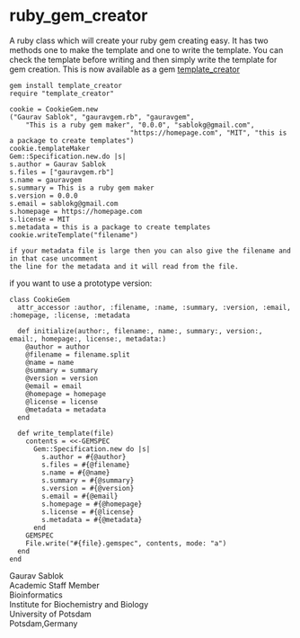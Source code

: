 # ruby_gem_creator
A ruby class which will create your ruby gem creating easy. It has two methods one to make the template and one to write the template. You can check the template before writing and then simply write the template for gem creation. This is now available as a gem [template_creator](https://rubygems.org/gems/template_creator/versions/0.0.1)

```
gem install template_creator
require "template_creator"
```

```
cookie = CookieGem.new
("Gaurav Sablok", "gauravgem.rb", "gauravgem",
    "This is a ruby gem maker", "0.0.0", "sablokg@gmail.com",
                              "https://homepage.com", "MIT", "this is a package to create templates")
cookie.templateMaker
Gem::Specification.new.do |s|
s.author = Gaurav Sablok                                
s.files = ["gauravgem.rb"]                              
s.name = gauravgem                                      
s.summary = This is a ruby gem maker                    
s.version = 0.0.0                                       
s.email = sablokg@gmail.com                             
s.homepage = https://homepage.com                       
s.license = MIT                                         
s.metadata = this is a package to create templates
cookie.writeTemplate("filename")

if your metadata file is large then you can also give the filename and in that case uncomment
the line for the metadata and it will read from the file.
```
if you want to use a prototype version:
```
class CookieGem
  attr_accessor :author, :filename, :name, :summary, :version, :email, :homepage, :license, :metadata

  def initialize(author:, filename:, name:, summary:, version:, email:, homepage:, license:, metadata:)
    @author = author
    @filename = filename.split
    @name = name
    @summary = summary
    @version = version
    @email = email
    @homepage = homepage
    @license = license
    @metadata = metadata
  end

  def write_template(file)
    contents = <<-GEMSPEC
      Gem::Specification.new do |s|
        s.author = #{@author}
        s.files = #{@filename}
        s.name = #{@name}
        s.summary = #{@summary}
        s.version = #{@version}
        s.email = #{@email}
        s.homepage = #{@homepage}
        s.license = #{@license}
        s.metadata = #{@metadata}
      end
    GEMSPEC
    File.write("#{file}.gemspec", contents, mode: "a")
  end
end
```


Gaurav Sablok \
Academic Staff Member \
Bioinformatics \
Institute for Biochemistry and Biology \
University of Potsdam \
Potsdam,Germany 
